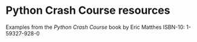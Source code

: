 # Python Crash Course resources
Examples from the *Python Crash Course* book by Eric Matthes
ISBN-10: 1-59327-928-0
